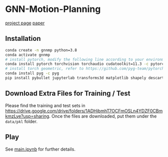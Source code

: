 # GNN-Motion-Planning

[project page](https://rainorangelemon.github.io/NeurIPS2021/) [paper](https://rainorangelemon.github.io/NeurIPS2021/paper.pdf)

## Installation
```bash
conda create -n gnnmp python=3.8
conda activate gnnmp
# install pytorch, modify the following line according to your environment
conda install pytorch torchvision torchaudio cudatoolkit=11.3 -c pytorch
# install torch geometric, refer to https://github.com/pyg-team/pytorch_geometric
conda install pyg -c pyg
pip install pybullet jupyterlab transforms3d matplotlib shapely descartes
```

## Download Extra Files for Training / Test
Please find the training and test sets in https://drive.google.com/drive/folders/1ADHjbmhT7OCFmOSLn4YDZF0CBmkmzLye?usp=sharing. Once the files are downloaded, put them under the `data/pkl` folder.

## Play
See [main.ipynb](./main.ipynb) for further details.
